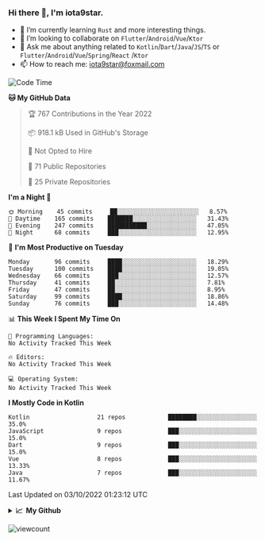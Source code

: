 ### Hi there 👋, I'm iota9star.

- 🌱 I’m currently learning `Rust` and more interesting things.
- 👯 I’m looking to collaborate on `Flutter`/`Android`/`Vue`/`Ktor`
- 💬 Ask me about anything related to `Kotlin`/`Dart`/`Java`/`JS`/`TS` or `Flutter`/`Android`/`Vue`/`Spring`/`React`
  /`Ktor`
- 📫 How to reach me: [iota9star@foxmail.com](iota9star@foxmail.com)



<!--START_SECTION:waka-->
![Code Time](http://img.shields.io/badge/Code%20Time-3%2C090%20hrs%2054%20mins-blue)

**🐱 My GitHub Data** 

> 🏆 767 Contributions in the Year 2022
 > 
> 📦 918.1 kB Used in GitHub's Storage 
 > 
> 🚫 Not Opted to Hire
 > 
> 📜 71 Public Repositories 
 > 
> 🔑 25 Private Repositories  
 > 
**I'm a Night 🦉** 

```text
🌞 Morning    45 commits     ██░░░░░░░░░░░░░░░░░░░░░░░   8.57% 
🌆 Daytime    165 commits    ███████░░░░░░░░░░░░░░░░░░   31.43% 
🌃 Evening    247 commits    ███████████░░░░░░░░░░░░░░   47.05% 
🌙 Night      68 commits     ███░░░░░░░░░░░░░░░░░░░░░░   12.95%

```
📅 **I'm Most Productive on Tuesday** 

```text
Monday       96 commits     ████░░░░░░░░░░░░░░░░░░░░░   18.29% 
Tuesday      100 commits    ████░░░░░░░░░░░░░░░░░░░░░   19.05% 
Wednesday    66 commits     ███░░░░░░░░░░░░░░░░░░░░░░   12.57% 
Thursday     41 commits     ██░░░░░░░░░░░░░░░░░░░░░░░   7.81% 
Friday       47 commits     ██░░░░░░░░░░░░░░░░░░░░░░░   8.95% 
Saturday     99 commits     ████░░░░░░░░░░░░░░░░░░░░░   18.86% 
Sunday       76 commits     ███░░░░░░░░░░░░░░░░░░░░░░   14.48%

```


📊 **This Week I Spent My Time On** 

```text
💬 Programming Languages: 
No Activity Tracked This Week

🔥 Editors: 
No Activity Tracked This Week

💻 Operating System: 
No Activity Tracked This Week

```

**I Mostly Code in Kotlin** 

```text
Kotlin                   21 repos            ████████░░░░░░░░░░░░░░░░░   35.0% 
JavaScript               9 repos             ███░░░░░░░░░░░░░░░░░░░░░░   15.0% 
Dart                     9 repos             ███░░░░░░░░░░░░░░░░░░░░░░   15.0% 
Vue                      8 repos             ███░░░░░░░░░░░░░░░░░░░░░░   13.33% 
Java                     7 repos             ███░░░░░░░░░░░░░░░░░░░░░░   11.67%

```



 Last Updated on 03/10/2022 01:23:12 UTC
<!--END_SECTION:waka-->

<details>
  <summary><b>📈&nbsp;&nbsp;My Github</b></summary>
  <br>
  <img src='https://github-profile-trophy.vercel.app/?username=iota9star'>
  <img src='https://bad-apple-github-readme.vercel.app/api?show_bg=1&username=iota9star&hide_title=true'>
  <img src='http://cr-skills-chart-widget.azurewebsites.net/api/api?username=iota9star'>
</details>


![viewcount](https://count.getloli.com/get/@iota9star?theme=rule34)
